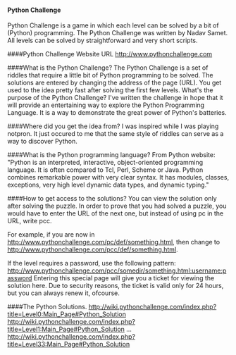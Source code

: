 #### Python Challenge
Python Challenge is a game in which each level can be solved by a bit of (Python) programming. The Python Challenge was written by Nadav Samet. All levels can be solved by straightforward and very short scripts.

####Python Challenge Website URL
http://www.pythonchallenge.com

####What is the Python Challenge? 
The Python Challenge is a set of riddles that require a little bit of Python programming to be solved. The solutions are entered by changing the address of the page (URL). You get used to the idea pretty fast after solving the first few levels.
What's the purpose of the Python Challenge? 
I've written the challenge in hope that it will provide an entertaining way to explore the Python Programming Language. It is a way to demonstrate the great power of Python's batteries.

####Where did you get the idea from? 
I was inspired while I was playing notpron. It just occured to me that the same style of riddles can serve as a way to discover Python.

####What is the Python programming language? 
From Python website: "Python is an interpreted, interactive, object-oriented programming language. It is often compared to Tcl, Perl, Scheme or Java. Python combines remarkable power with very clear syntax. It has modules, classes, exceptions, very high level dynamic data types, and dynamic typing."

####How to get access to the solutions?
You can view the solution only after solving the puzzle. In order to prove that you had solved a puzzle, you would have to enter the URL of the next one, but instead of using pc in the URL, write pcc.

For example, if you are now in http://www.pythonchallenge.com/pc/def/something.html, then change to http://www.pythonchallenge.com/pcc/def/something.html.

If the level requires a password, use the following pattern: http://www.pythonchallenge.com/pcc/somedir/something.html:username:password Entering this special page will give you a ticket for viewing the solution here. Due to security reasons, the ticket is valid only for 24 hours, but you can always renew it, ofcourse.

####The Python Solutions.
http://wiki.pythonchallenge.com/index.php?title=Level0:Main_Page#Python_Solution
http://wiki.pythonchallenge.com/index.php?title=Level1:Main_Page#Python_Solution
...
http://wiki.pythonchallenge.com/index.php?title=Level33:Main_Page#Python_Solution

